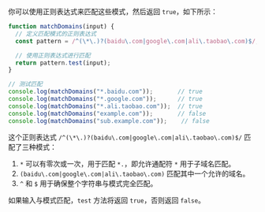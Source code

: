 你可以使用正则表达式来匹配这些模式，然后返回 `true`，如下所示：

```javascript
function matchDomains(input) {
  // 定义匹配模式的正则表达式
  const pattern = /^(\*\.)?(baidu\.com|google\.com|ali\.taobao\.com)$/;

  // 使用正则表达式进行匹配
  return pattern.test(input);
}

// 测试匹配
console.log(matchDomains("*.baidu.com"));       // true
console.log(matchDomains("*.google.com"));      // true
console.log(matchDomains("*.ali.taobao.com"));  // true
console.log(matchDomains("example.com"));       // false
console.log(matchDomains("sub.example.com"));    // false
```

这个正则表达式 `/^(\*\.)?(baidu\.com|google\.com|ali\.taobao\.com)$/` 匹配了三种模式：

1. `*` 可以有零次或一次，用于匹配 `*.`，即允许通配符 `*` 用于子域名匹配。
2. `(baidu\.com|google\.com|ali\.taobao\.com)` 匹配其中一个允许的域名。
3. `^` 和 `$` 用于确保整个字符串与模式完全匹配。

如果输入与模式匹配，`test` 方法将返回 `true`，否则返回 `false`。
